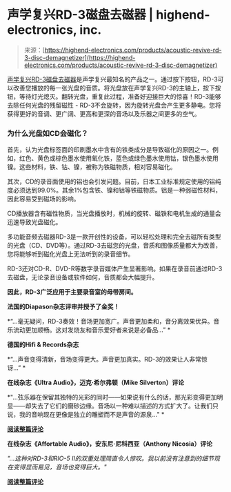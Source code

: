 <!--yml

category: 未分类

date: 2024-05-27 14:45:45

-->

# 声学复兴RD-3磁盘去磁器 | highend-electronics, inc.

> 来源：[https://highend-electronics.com/products/acoustic-revive-rd-3-disc-demagnetizer](https://highend-electronics.com/products/acoustic-revive-rd-3-disc-demagnetizer)

[声学复兴RD-3磁盘去磁器](https://highend-electronics.com/products/acoustic-revive-rd-3-disc-demagnetizer)是声学复兴最知名的产品之一。通过按下按钮，RD-3可以改善您播放的每一张光盘的音质。将光盘放在声学复兴RD-3的主轴上，按下按钮，等待灯光熄灭。翻转光盘，重复此过程，准备好迎接巨大的惊喜！RD-3能够去除任何光盘的残留磁性 - RD-3不会旋转，因为旋转光盘会产生更多静电。您将获得更好的音调、更广阔、更高和更深的音场以及乐器之间更多的空气。

### 为什么光盘如CD会磁化？

首先，认为光盘标签面的印刷墨水中含有的铁类成分是导致磁化的原因之一。例如，红色、黄色或棕色墨水使用氧化铁，蓝色或绿色墨水使用钴，银色墨水使用镍。这些材料，铁、钴、镍，被称为铁磁物质，相对容易磁化。

其次，CD的录音面使用的铝也会引发问题。目前，日本工业标准规定使用的铝纯度必须达到99.0%。其余1%包含铁、镍和钴等铁磁物质。铝是一种弱磁性材料，因此容易受到磁场的影响。

CD播放器含有磁性物质，当光盘播放时，机械的旋转、磁铁和电机生成的通量会迅速导致光盘磁化。

多功能音频去磁器RD-3是一款开创性的设备，可以轻松处理和完全去磁所有类型的光盘（CD、DVD等）。通过RD-3去磁您的光盘，音质和图像质量都大为改善，您将能够听到磁化光盘上无法听到的录音细节。

RD-3还对CD-R、DVD-R等数字录音媒体产生显著影响。如果在录音前通过RD-3去磁盘，无论录音设备或软件如何，音质都会大幅提升。

**因此，RD-3广泛应用于主要录音室的母带房间。**

**法国的Diapason杂志评审并授予了金奖！**

*“...毫无疑问，RD-3奏效！音场更加宽广。声音更加柔和，音分离效果优异。音乐流动更加顺畅。这对发烧友和音乐爱好者来说是必备品...” *

**德国的Hifi & Records杂志**

*“...声音变得清新，音场变得更大。声音更加真实。RD-3的效果让人非常惊讶...” *

**在线杂志《Ultra Audio》，迈克·希尔弗顿（Mike Silverton）评论**

*"...弦乐器在保留其独特的光彩的同时——如果说有什么的话，那光彩变得更加明显——却失去了它们的磨砂边缘。音场以一种难以描述的方式扩大了。让我们只说，我的音响现在更像是独立的雕塑而不是声音的源泉..." *

**[阅读整篇评论](http://www.ultraaudio.com/equipment/acoustic_revive_rd3_rio5.htm "Acoustic Revive RD-3 Demagnetizer Review")**

**在线杂志《Affortable Audio》，安东尼·尼科西亚（Anthony Nicosia）评论**

*"...这种对RD-3和RIO-5 II的双重处理简直令人惊叹。我以前没有注意到的细节现在变得显而易见，音场也变得巨大。"*

**[阅读整篇评论](http://www.soundwaves-turntables.com/img/AcousticReviveRD3-Rio5.pdf "Acoustic Revive RD-3 Demagnetizer Review")**
